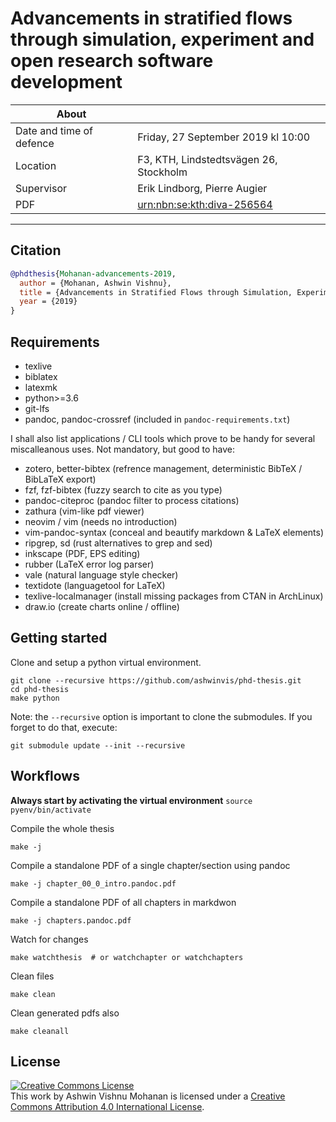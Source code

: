 # Advancements in stratified flows through simulation, experiment and open research software development

|About |   |
|------|---|
| Date and time of defence | Friday, 27 September 2019 kl 10:00 |
| Location | F3, KTH, Lindstedtsvägen 26, Stockholm |
| Supervisor | Erik Lindborg, Pierre Augier |
| PDF | [urn:nbn:se:kth:diva-256564](http://urn.kb.se/resolve?urn=urn%3Anbn%3Ase%3Akth%3Adiva-256564) |
---

## Citation

```bibtex
@phdthesis{Mohanan-advancements-2019,
  author = {Mohanan, Ashwin Vishnu},
  title = {Advancements in Stratified Flows through Simulation, Experiment and Open Research Software Development},
  year = {2019}
}
```

## Requirements

* texlive
* biblatex
* latexmk
* python>=3.6
* git-lfs
* pandoc, pandoc-crossref (included in `pandoc-requirements.txt`)

I shall also list applications / CLI tools which prove to be handy for
several miscalleanous uses. Not mandatory, but good to have:

* zotero, better-bibtex (refrence management, deterministic BibTeX / BibLaTeX export)
* fzf, fzf-bibtex (fuzzy search to cite as you type)
* pandoc-citeproc (pandoc filter to process citations)
* zathura (vim-like pdf viewer)
* neovim / vim (needs no introduction)
* vim-pandoc-syntax (conceal and beautify markdown & LaTeX elements)
* ripgrep, sd (rust alternatives to grep and sed)
* inkscape (PDF, EPS editing)
* rubber (LaTeX error log parser)
* vale (natural language style checker)
* textidote (languagetool for LaTeX)
* texlive-localmanager (install missing packages from CTAN in ArchLinux)
* draw.io (create charts online / offline)

## Getting started

Clone and setup a python virtual environment.

    git clone --recursive https://github.com/ashwinvis/phd-thesis.git
    cd phd-thesis
    make python

Note: the `--recursive` option is important to clone the submodules. If you
forget to do that, execute:

    git submodule update --init --recursive

## Workflows

**Always start by activating the virtual environment** `source pyenv/bin/activate`

Compile the whole thesis

    make -j

Compile a standalone PDF of a single chapter/section using pandoc

    make -j chapter_00_0_intro.pandoc.pdf

Compile a standalone PDF of all chapters in markdwon

    make -j chapters.pandoc.pdf

Watch for changes

    make watchthesis  # or watchchapter or watchchapters

Clean files

    make clean

Clean generated pdfs also

    make cleanall

## License

<a rel="license" href="http://creativecommons.org/licenses/by/4.0/"><img
alt="Creative Commons License" style="border-width:0"
src="https://i.creativecommons.org/l/by/4.0/88x31.png" /></a><br />This work by
<span xmlns:cc="http://creativecommons.org/ns#"
property="cc:attributionName">Ashwin Vishnu Mohanan</span> is licensed under a
<a rel="license" href="http://creativecommons.org/licenses/by/4.0/">Creative
Commons Attribution 4.0 International License</a>.
